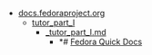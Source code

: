 - <a href = "E:\Node_projects\Node_Way\NBase\_Md\_Index\_Fedora\content\Docs\docs.fedoraproject.org\cat.docs.fedoraproject.org\dir.docs.fedoraproject.org.md">docs.fedoraproject.org</a>
    - <a href = "E:\Node_projects\Node_Way\NBase\_Md\_Index\_Fedora\content\Docs\docs.fedoraproject.org\tutor_part_I\cat.tutor_part_I\dir.tutor_part_I.md">tutor_part_I</a>
        - <a href = "E:\Node_projects\Node_Way\NBase\_Md\_Index\_Fedora\content\Docs\docs.fedoraproject.org\tutor_part_I\_tutor_part_I.md">_tutor_part_I.md</a>
            - *# [Fedora Quick Docs](https://docs.fedoraproject.org/en-US/quick-docs/)
    
